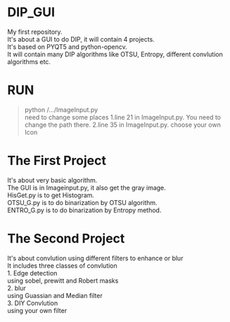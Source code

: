 # DIP_GUI
My first repository.  
It's about a GUI to do DIP, it will contain 4 projects.  
It's based on PYQT5 and python-opencv.  
It will contain many DIP algorithms like OTSU, Entropy, different convlution algorithms etc.

# RUN
  > python /.../ImageInput.py  
  need to change some places
   1.line 21 in ImageInput.py. 
     You need to change the path there.
   2.line 35 in ImageInput.py.
     choose your own Icon


# The First Project
It's about very basic algorithm.  
The GUI is in Imageinput.py, it also get the gray image.  
HisGet.py is to get Histogram.  
OTSU_G.py is to do binarization by OTSU algorithm.  
ENTRO_G.py is to do binarization by Entropy method.  



# The Second Project
It's about convlution using different filters to enhance or blur  
It includes three classes of convlution  
    1. Edge detection  
        using sobel, prewitt and Robert masks  
    2. blur  
        using Guassian and Median filter  
    3. DIY Convlution  
        using your own filter
